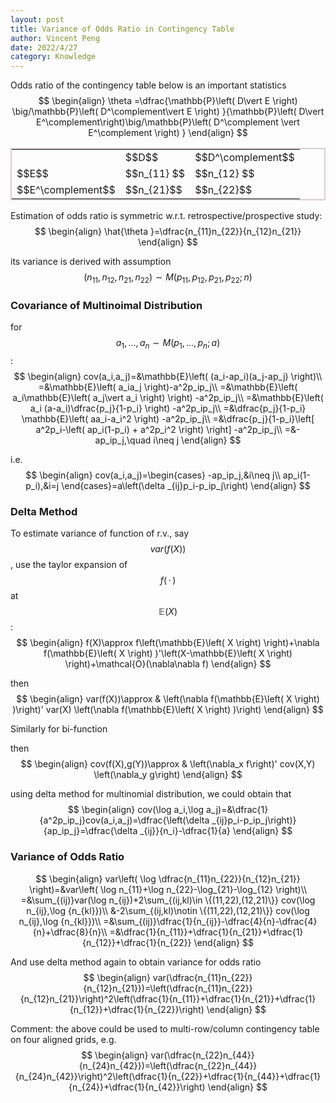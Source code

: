 ```yaml
---
layout: post
title: Variance of Odds Ratio in Contingency Table
author: Vincent Peng
date: 2022/4/27
category: Knowledge
---
```


Odds ratio of the contingency table below is an important statistics
$$
\begin{align}
    \theta =\dfrac{\mathbb{P}\left( D\vert E \right) \big/\mathbb{P}\left( D^\complement\vert E \right) }{\mathbb{P}\left( D\vert E^\complement\right)\big/\mathbb{P}\left( D^\complement \vert E^\complement \right)  }
\end{align}
$$ 

<div style="position: relative; text-align: center;">
  <table style='border: 2px solid rgb(215, 207, 207); width=100%;' align='center'>
    <!-- <tr>
      <th></th>
      <th></th>
    </tr> -->
    <tr>
      <td>  </td>
      <td>$$D$$</td>
      <td> $$D^\complement$$</td>
    </tr>
    <tr>
      <td>$$E$$ </td>
      <td>$$n_{11}   $$</td>
      <td>$$n_{12}   $$</td>
    </tr>
    <tr>
      <td>$$E^\complement$$</td>
      <td>$$n_{21}$$</td>
      <td>$$n_{22}$$</td>
    </tr>
  </table>
</div>



Estimation of odds ratio is symmetric w.r.t. retrospective/prospective study:
$$
\begin{align}
    \hat{\theta }=\dfrac{n_{11}n_{22}}{n_{12}n_{21}}
\end{align}
$$ 

its variance is derived with assumption $$(n_{11},n_{12},n_{21},n_{22})\sim M(p_{11},p_{12},p_{21},p_{22}; n) $$

### Covariance of Multinoimal Distribution

for $$a_1,\ldots,a_n\sim M(p_1,\ldots,p_n;a)$$:
$$
\begin{align}
    cov(a_i,a_j)=&\mathbb{E}\left( (a_i-ap_i)(a_j-ap_j) \right)\\
    =&\mathbb{E}\left( a_ia_j \right)-a^2p_ip_j\\
    =&\mathbb{E}\left( a_i\mathbb{E}\left( a_j\vert a_i \right)  \right)   -a^2p_ip_j\\
    =&\mathbb{E}\left( a_i (a-a_i)\dfrac{p_j}{1-p_i} \right) -a^2p_ip_j\\
    =&\dfrac{p_j}{1-p_i} \mathbb{E}\left( aa_i-a_i^2 \right) -a^2p_ip_j\\
    =&\dfrac{p_j}{1-p_i}\left[ a^2p_i-\left( ap_i(1-p_i) + a^2p_i^2  \right) \right] -a^2p_ip_j\\
    =&-ap_ip_j,\quad i\neq j
\end{align}
$$ 

i.e. 
$$
\begin{align}
    cov(a_i,a_j)=\begin{cases}
        -ap_ip_j,&i\neq j\\
        ap_i(1-p_i),&i=j
    \end{cases}=a\left(\delta _{ij}p_i-p_ip_j\right)
\end{align}
$$ 

### Delta Method

To estimate variance of function of r.v., say $$var(f(X))$$, use the taylor expansion of $$f(\, \cdot \, )$$ at $$\mathbb{E}(X)$$:
$$
\begin{align}
    f(X)\approx f\left(\mathbb{E}\left( X \right) \right)+\nabla f(\mathbb{E}\left( X \right) )'\left(X-\mathbb{E}\left( X \right) \right)+\mathcal{O}(\nabla\nabla f)
\end{align}
$$ 

then 
$$
\begin{align}
    var(f(X))\approx & \left(\nabla f(\mathbb{E}\left( X \right) )\right)' var(X) \left(\nabla f(\mathbb{E}\left( X \right) )\right) 
\end{align}
$$ 

Similarly for bi-function
<!-- $$
\begin{align}
    f(X,Y)\approx f(\mathbb{E}\left( X \right) ,\mathbb{E}\left( Y \right) )+(\nabla_x f)'\left(X-\mathbb{E}\left( X \right) \right)+(\nabla_y f)'\left(Y-\mathbb{E}\left( Y \right) \right)+\mathcal{O}(\nabla\nabla f)
\end{align}
$$  -->

then 
$$
\begin{align}
    cov(f(X),g(Y))\approx & \left(\nabla_x f\right)' cov(X,Y) \left(\nabla_y g\right) 
\end{align}
$$ 


using delta method for multinomial distribution, we could obtain that 
$$
\begin{align}
    cov(\log a_i,\log a_j)=&\dfrac{1}{a^2p_ip_j}cov(a_i,a_j)=\dfrac{\left(\delta _{ij}p_i-p_ip_j\right)}{ap_ip_j}=\dfrac{\delta _{ij}}{n_i}-\dfrac{1}{a}
\end{align}
$$ 

### Variance of Odds Ratio

$$
\begin{align}
    var\left( \log \dfrac{n_{11}n_{22}}{n_{12}n_{21}} \right)=&var\left( \log n_{11}+\log n_{22}-\log_{21}-\log_{12} \right)\\
    =&\sum_{(ij)}var(\log n_{ij})+2\sum_{(ij,kl)\in \{(11,22),(12,21)\}} cov(\log n_{ij},\log {n_{kl}})\\
    &-2\sum_{(ij,kl)\notin \{(11,22),(12,21)\}} cov(\log n_{ij},\log {n_{kl}})\\
    =&\sum_{(ij)}\dfrac{1}{n_{ij}}-\dfrac{4}{n}-\dfrac{4}{n}+\dfrac{8}{n}\\
    =&\dfrac{1}{n_{11}}+\dfrac{1}{n_{21}}+\dfrac{1}{n_{12}}+\dfrac{1}{n_{22}}
\end{align}
$$ 

And use delta method again to obtain variance for odds ratio
$$
\begin{align}
    var(\dfrac{n_{11}n_{22}}{n_{12}n_{21}})=\left(\dfrac{n_{11}n_{22}}{n_{12}n_{21}}\right)^2\left(\dfrac{1}{n_{11}}+\dfrac{1}{n_{21}}+\dfrac{1}{n_{12}}+\dfrac{1}{n_{22}}\right)
\end{align}
$$ 

Comment: the above could be used to multi-row/column contingency table on four aligned grids, e.g.
$$
\begin{align}
    var(\dfrac{n_{22}n_{44}}{n_{24}n_{42}})=\left(\dfrac{n_{22}n_{44}}{n_{24}n_{42}}\right)^2\left(\dfrac{1}{n_{22}}+\dfrac{1}{n_{44}}+\dfrac{1}{n_{24}}+\dfrac{1}{n_{42}}\right)
\end{align}
$$ 